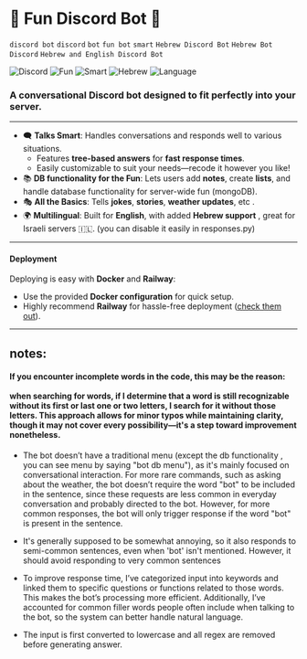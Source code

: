 # 🌟 **Fun Discord Bot** 🌟  
`discord bot` `discord` `bot` `fun bot` `smart` `Hebrew Discord Bot` `Hebrew Bot` `Discord` `Hebrew and English Discord Bot` 

![Discord](https://img.shields.io/badge/Discord-Bot-blue)
![Fun](https://img.shields.io/badge/Fun-Bot-yellow)
![Smart](https://img.shields.io/badge/Smart-Bot-green)
![Hebrew](https://img.shields.io/badge/Hebrew-Bot-orange)
![Language](https://img.shields.io/badge/Language-Hebrew%20%26%20English-red)
### A conversational Discord bot designed to fit perfectly into your server.

---

- 🗨️ **Talks Smart**: Handles conversations and responds well to various situations.  
  - Features **tree-based answers** for **fast response times**.  
  - Easily customizable to suit your needs—recode it however you like!  
- 📚 **DB functionality for the Fun**: Lets users add **notes**, create **lists**, and handle database functionality for server-wide fun (mongoDB).  
- 🎭 **All the Basics**: Tells **jokes**, **stories**,  **weather updates**, etc .  
- 🌍 **Multilingual**: Built for **English**, with added **Hebrew support** , great for Israeli servers 🇮🇱. (you can disable it easily in responses.py)  

---

#### **Deployment**  
Deploying is easy with **Docker** and **Railway**:  
- Use the provided **Docker configuration** for quick setup.  
- Highly recommend **Railway** for hassle-free deployment ([check them out](https://railway.app)).  

---

notes:
 - 
####  If you encounter incomplete words in the code, this may be the reason: <br/><br/> when searching for words, if I determine that a word is still recognizable without its first or last one or two letters, I search for it without those letters. This approach allows for minor typos while maintaining clarity, though it may not cover every possibility—it's a step toward improvement nonetheless.


- The bot doesn’t have a traditional menu (except the db functionality , you can see menu by saying "bot db menu"),
as it's mainly focused on conversational interaction. For more rare commands, such as asking about the weather, the bot doesn’t require the word "bot" to be included in the sentence, since these requests are less common in everyday conversation and probably directed to the bot. However, for more common responses, the bot will only trigger response if the word "bot" is present in the sentence.

 - It's generally supposed to be somewhat annoying, so it also responds to semi-common sentences, even when 'bot' isn't mentioned. However, it should avoid responding to very common sentences

- To improve response time, I’ve categorized input into keywords and linked them to specific questions or functions related to those words. This makes the bot’s processing more efficient. Additionally, I’ve accounted for common filler words people often include when talking to the bot, so the system can better handle natural language.

 - The input is first converted to lowercase and all regex are removed before generating answer.

